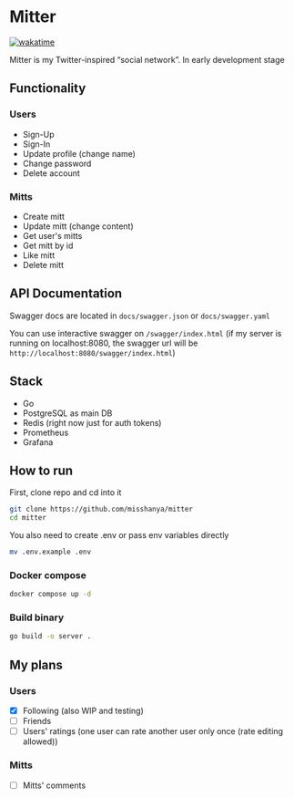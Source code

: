 # Mitter
[![wakatime](https://wakatime.com/badge/user/6c2e820c-673b-4690-9190-7b15c368b37f/project/a0a1543a-1b5c-4206-814b-c661a923cec8.svg?style=for-the-badge)](#)

Mitter is my Twitter-inspired “social network”. 
In early development stage

## Functionality

### Users
- Sign-Up
- Sign-In
- Update profile (change name)
- Change password
- Delete account

### Mitts
- Create mitt
- Update mitt (change content)
- Get user's mitts
- Get mitt by id
- Like mitt
- Delete mitt

## API Documentation

Swagger docs are located in `docs/swagger.json` or `docs/swagger.yaml`

You can use interactive swagger on `/swagger/index.html` (if my server is running on localhost:8080, the swagger url will be `http://localhost:8080/swagger/index.html`)

## Stack

- Go
- PostgreSQL as main DB
- Redis (right now just for auth tokens)
- Prometheus
- Grafana

## How to run

First, clone repo and cd into it

```bash
git clone https://github.com/misshanya/mitter
cd mitter
```

You also need to create .env or pass env variables directly

```bash
mv .env.example .env
```

### Docker compose
```bash
docker compose up -d
```

### Build binary
```bash
go build -o server .
```

## My plans

### Users
- [x] Following (also WIP and testing)
- [ ] Friends
- [ ] Users' ratings (one user can rate another user only once (rate editing allowed))

### Mitts
- [ ] Mitts' comments

